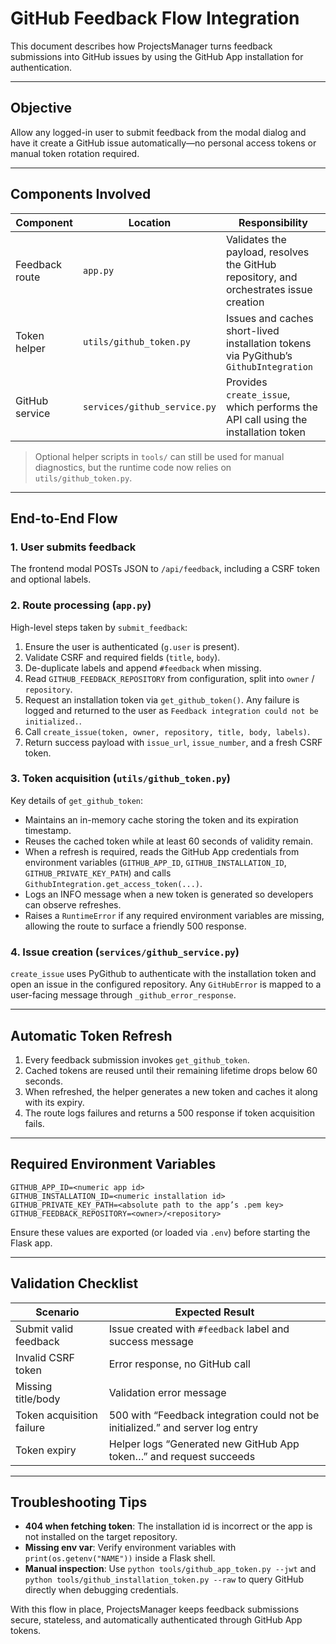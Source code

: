 # GitHub Feedback Flow Integration

This document describes how ProjectsManager turns feedback submissions into GitHub issues by using the GitHub App installation for authentication.

---

## Objective

Allow any logged-in user to submit feedback from the modal dialog and have it create a GitHub issue automatically—no personal access tokens or manual token rotation required.

---

## Components Involved

| Component | Location | Responsibility |
|-----------|----------|----------------|
| Feedback route | `app.py` | Validates the payload, resolves the GitHub repository, and orchestrates issue creation |
| Token helper | `utils/github_token.py` | Issues and caches short-lived installation tokens via PyGithub’s `GithubIntegration` |
| GitHub service | `services/github_service.py` | Provides `create_issue`, which performs the API call using the installation token |

> Optional helper scripts in `tools/` can still be used for manual diagnostics, but the runtime code now relies on `utils/github_token.py`.

---

## End-to-End Flow

### 1. User submits feedback

The frontend modal POSTs JSON to `/api/feedback`, including a CSRF token and optional labels.

### 2. Route processing (`app.py`)

High-level steps taken by `submit_feedback`:

1. Ensure the user is authenticated (`g.user` is present).
2. Validate CSRF and required fields (`title`, `body`).
3. De-duplicate labels and append `#feedback` when missing.
4. Read `GITHUB_FEEDBACK_REPOSITORY` from configuration, split into `owner` / `repository`.
5. Request an installation token via `get_github_token()`. Any failure is logged and returned to the user as `Feedback integration could not be initialized.`.
6. Call `create_issue(token, owner, repository, title, body, labels)`.
7. Return success payload with `issue_url`, `issue_number`, and a fresh CSRF token.

### 3. Token acquisition (`utils/github_token.py`)

Key details of `get_github_token`:

- Maintains an in-memory cache storing the token and its expiration timestamp.
- Reuses the cached token while at least 60 seconds of validity remain.
- When a refresh is required, reads the GitHub App credentials from environment variables (`GITHUB_APP_ID`, `GITHUB_INSTALLATION_ID`, `GITHUB_PRIVATE_KEY_PATH`) and calls `GithubIntegration.get_access_token(...)`.
- Logs an INFO message when a new token is generated so developers can observe refreshes.
- Raises a `RuntimeError` if any required environment variables are missing, allowing the route to surface a friendly 500 response.

### 4. Issue creation (`services/github_service.py`)

`create_issue` uses PyGithub to authenticate with the installation token and open an issue in the configured repository. Any `GitHubError` is mapped to a user-facing message through `_github_error_response`.

---

## Automatic Token Refresh

1. Every feedback submission invokes `get_github_token`.
2. Cached tokens are reused until their remaining lifetime drops below 60 seconds.
3. When refreshed, the helper generates a new token and caches it along with its expiry.
4. The route logs failures and returns a 500 response if token acquisition fails.

---

## Required Environment Variables

```
GITHUB_APP_ID=<numeric app id>
GITHUB_INSTALLATION_ID=<numeric installation id>
GITHUB_PRIVATE_KEY_PATH=<absolute path to the app’s .pem key>
GITHUB_FEEDBACK_REPOSITORY=<owner>/<repository>
```

Ensure these values are exported (or loaded via `.env`) before starting the Flask app.

---

## Validation Checklist

| Scenario | Expected Result |
|----------|-----------------|
| Submit valid feedback | Issue created with `#feedback` label and success message |
| Invalid CSRF token | Error response, no GitHub call |
| Missing title/body | Validation error message |
| Token acquisition failure | 500 with “Feedback integration could not be initialized.” and server log entry |
| Token expiry | Helper logs “Generated new GitHub App token…” and request succeeds |

---

## Troubleshooting Tips

- **404 when fetching token**: The installation id is incorrect or the app is not installed on the target repository.
- **Missing env var**: Verify environment variables with `print(os.getenv("NAME"))` inside a Flask shell.
- **Manual inspection**: Use `python tools/github_app_token.py --jwt` and `python tools/github_installation_token.py --raw` to query GitHub directly when debugging credentials.

With this flow in place, ProjectsManager keeps feedback submissions secure, stateless, and automatically authenticated through GitHub App tokens.
